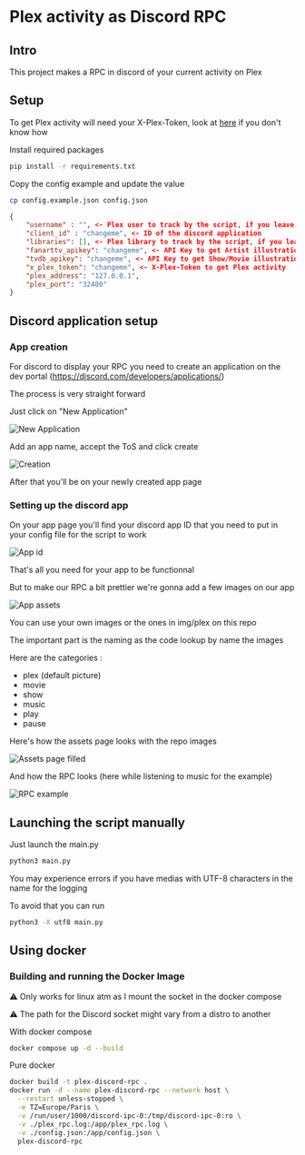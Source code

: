 # Plex activity as Discord RPC

## Intro

This project makes a RPC in discord of your current activity on Plex

## Setup

To get Plex activity will need your X-Plex-Token, look at [here](https://support.plex.tv/articles/204059436-finding-an-authentication-token-x-plex-token/) if you don't know how

Install required packages

```bash
pip install -r requirements.txt
```

Copy the config example and update the value

```bash
cp config.example.json config.json
```

```json
{
    "username" : "", <- Plex user to track by the script, if you leave it blank it will apply to any user
    "client_id" : "changeme", <- ID of the discord application
    "libraries": [], <- Plex library to track by the script, if you leave it blank it will apply to every library of the plex server
    "fanarttv_apikey": "changeme", <- API Key to get Artist illustration on fanart.tv
    "tvdb_apikey": "changeme", <- API Key to get Show/Movie illustration from tvdb
    "x_plex_token": "changeme", <- X-Plex-Token to get Plex activity
    "plex_address": "127.0.0.1",
    "plex_port": "32400"
}
```

## Discord application setup

### App creation

For discord to display your RPC you need to create an application on the dev portal (<https://discord.com/developers/applications/>)

The process is very straight forward

Just click on "New Application"

![New Application](./img/doc/create_app.png)

Add an app name, accept the ToS and click create

![Creation](./img/doc/app_name.png)

After that you'll be on your newly created app page

### Setting up the discord app

On your app page you'll find your discord app ID that you need to put in your config file for the script to work

![App id](./img/doc/app_id.png)

That's all you need for your app to be functionnal

But to make our RPC a bit prettier we're gonna add a few images on our app

![App assets](./img/doc/app_assets.png)

You can use your own images or the ones in img/plex on this repo

The important part is the naming as the code lookup by name the images

Here are the categories :

- plex (default picture)
- movie
- show
- music
- play
- pause

Here's how the assets page looks with the repo images

![Assets page filled](./img/doc/assets_page.png)

And how the RPC looks (here while listening to music for the example)

![RPC example](./img/doc/rpc_example.png)

## Launching the script manually

Just launch the main.py

```bash
python3 main.py
```

You may experience errors if you have medias with UTF-8 characters in the name for the logging

To avoid that you can run

```bash
python3 -X utf8 main.py
```

## Using docker

### Building and running the Docker Image

⚠️ Only works for linux atm as I mount the socket in the docker compose

⚠️ The path for the Discord socket might vary from a distro to another

With docker compose
```bash
docker compose up -d --build
```

Pure docker
```bash
docker build -t plex-discord-rpc .
docker run -d --name plex-discord-rpc --network host \
  --restart unless-stopped \
  -e TZ=Europe/Paris \
  -v /run/user/1000/discord-ipc-0:/tmp/discord-ipc-0:ro \
  -v ./plex_rpc.log:/app/plex_rpc.log \
  -v ./config.json:/app/config.json \
  plex-discord-rpc
```
